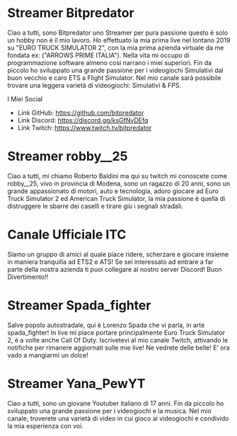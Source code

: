 # Streamer Bitpredator
Ciao a tutti, sono Bitpredator uno Streamer per pura passione questo è solo un hobby non è il mio lavoro.
Ho effettuato la mia prima live nel lontano 2019 su "EURO TRUCK SIMULATOR 2", con la mia prima azienda virtuale da me fondata ex: ("ARROWS PRIME ITALIA").
Nella vita mi occupo di programmazione software almeno cosi narrano i miei superiori.
Fin da piccolo ho sviluppato una grande passione per i videogiochi Simulativi dal buon vecchio e caro ETS a Flight Simulator. 
Nel mio canale sarà possibile trovare una leggera varietà di videogiochi: Simulativi & FPS.

I Miei Social
- Link GitHub: https://github.com/bitpredator
- Link Discord: https://discord.gg/ksGfNvDEfq 
- Link Twitch: https://www.twitch.tv/bitpredator

# Streamer robby__25
Ciao a tutti, mi chiamo Roberto Baldini ma qui su twitch mi conoscete come robby__25, vivo in provincia di Modena, sono un ragazzo di 20 anni, sono un grande appassionato di motori, auto e tecnologia, adoro giocare ad Euro Truck Simulator 2 ed American Truck Simulator, la mia passione è quella di distruggere le sbarre dei caselli e tirare giù i segnali stradali.


# Canale Ufficiale ITC
Siamo un gruppo di amici al quale piace ridere, scherzare e giocare insieme in maniera tranquilla ad ETS2 e ATS!
Se sei interessato ad entrare a far parte della nostra azienda ti puoi collegare al nostro server Discord!
Buon Divertimento!!

# Streamer Spada_fighter
Salve popolo autostradale, qui è Lorenzo Spada che vi parla, in arte spada_fighter! In live mi piace portare principalmente Euro Truck Simulator 2, è a volte anche Call Of Duty.
Iscrivetevi al mio canale Twitch, attivando le notifiche per rimanere aggiornati sulle mie live! Ne vedrete delle belle! E’ ora vado a mangiarmi un dolce!

# Streamer Yana_PewYT
Ciao a tutti, sono un giovane Youtuber italiano di 17 anni. Fin da piccolo ho sviluppato una grande passione per i videogiochi e la musica. Nel mio canale, troverete una varietà di video in cui gioco ai videogiochi e condivido la mia esperienza con voi.